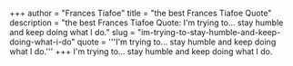 +++
author = "Frances Tiafoe"
title = "the best Frances Tiafoe Quote"
description = "the best Frances Tiafoe Quote: I'm trying to... stay humble and keep doing what I do."
slug = "im-trying-to-stay-humble-and-keep-doing-what-i-do"
quote = '''I'm trying to... stay humble and keep doing what I do.'''
+++
I'm trying to... stay humble and keep doing what I do.
